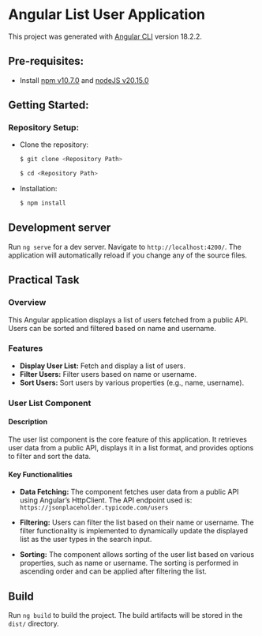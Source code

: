 # Angular List User Application

This project was generated with [Angular CLI](https://github.com/angular/angular-cli) version 18.2.2.

## Pre-requisites:

- Install [npm v10.7.0](https://docs.npmjs.com/getting-started) and [nodeJS v20.15.0](https://nodejs.org/en/docs/)

## Getting Started:

### Repository Setup:

- Clone the repository:

  ```bash
  $ git clone <Repository Path>

  $ cd <Repository Path>
  ```

- Installation:

  ```bash
  $ npm install
  ```

## Development server

Run `ng serve` for a dev server. Navigate to `http://localhost:4200/`. The application will automatically reload if you change any of the source files.

## Practical Task

### Overview

This Angular application displays a list of users fetched from a public API. Users can be sorted and filtered based on name and username.

### Features

- **Display User List:** Fetch and display a list of users.
- **Filter Users:** Filter users based on name or username.
- **Sort Users:** Sort users by various properties (e.g., name, username).

### User List Component

#### Description

The user list component is the core feature of this application. It retrieves user data from a public API, displays it in a list format, and provides options to filter and sort the data.

#### Key Functionalities

- **Data Fetching:** The component fetches user data from a public API using Angular’s HttpClient. The API endpoint used is: `https://jsonplaceholder.typicode.com/users`

- **Filtering:** Users can filter the list based on their name or username. The filter functionality is implemented to dynamically update the displayed list as the user types in the search input.

- **Sorting:** The component allows sorting of the user list based on various properties, such as name or username. The sorting is performed in ascending order and can be applied after filtering the list.

## Build

Run `ng build` to build the project. The build artifacts will be stored in the `dist/` directory.
